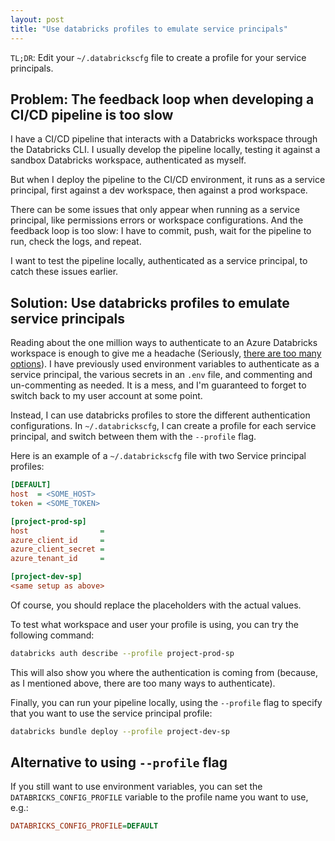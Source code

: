 ```yaml
---
layout: post
title: "Use databricks profiles to emulate service principals"
---
```



`TL;DR`: Edit your `~/.databrickscfg` file to create a profile for your service principals.

## Problem: The feedback loop when developing a CI/CD pipeline is too slow

I have a CI/CD pipeline that interacts with a Databricks workspace through the Databricks CLI.
I usually develop the pipeline locally, testing it against a sandbox Databricks workspace, authenticated as myself.

But when I deploy the pipeline to the CI/CD environment, it runs as a service principal, first against a dev workspace, then against a prod workspace.

There can be some issues that only appear when running as a service principal, like permissions errors or workspace configurations. And the feedback loop is too slow: I have to commit, push, wait for the pipeline to run, check the logs, and repeat.

I want to test the pipeline locally, authenticated as a service principal, to catch these issues earlier.

## Solution: Use databricks profiles to emulate service principals

Reading about the one million ways to authenticate to an Azure Databricks workspace is enough to give me a headache (Seriously, [there are too many options](https://learn.microsoft.com/en-us/azure/databricks/dev-tools/auth/)).
I have previously used environment variables to authenticate as a service principal, the various secrets in an `.env` file, and commenting and un-commenting as needed.
It is a mess, and I'm guaranteed to forget to switch back to my user account at some point.

Instead, I can use databricks profiles to store the different authentication configurations.
In `~/.databrickscfg`, I can create a profile for each service principal, and switch between them with the `--profile` flag.

Here is an example of a `~/.databrickscfg` file with two Service principal profiles:

```ini
[DEFAULT]
host  = <SOME_HOST>
token = <SOME_TOKEN>

[project-prod-sp]
host                = 
azure_client_id     = 
azure_client_secret = 
azure_tenant_id     = 

[project-dev-sp]
<same setup as above>
```

Of course, you should replace the placeholders with the actual values.

To test what workspace and user your profile is using, you can try the following command:

```bash
databricks auth describe --profile project-prod-sp
```

This will also show you where the authentication is coming from (because, as I mentioned above, there are too many ways to authenticate).

Finally, you can run your pipeline locally, using the `--profile` flag to specify that you want to use the service principal profile:

```bash
databricks bundle deploy --profile project-dev-sp
```

## Alternative to using `--profile` flag

If you still want to use environment variables, you can set the `DATABRICKS_CONFIG_PROFILE` variable to the profile name you want to use, e.g.:

```ini
DATABRICKS_CONFIG_PROFILE=DEFAULT
```
